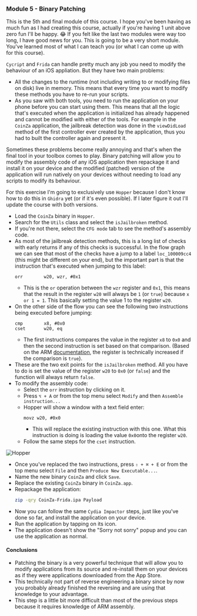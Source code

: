 ### Module 5 - Binary Patching

This is the 5th and final module of this course. I hope you've been having as much fun as I had creating this course, actually if you're having 1 unit above zero fun I'll be happy. 😂 If you felt like the last two modules were way too long, I have good news for you. This is going to be a very short module. You've learned most of what I can teach you (or what I can come up with for this course).

`Cycript` and `Frida` can handle pretty much any job you need to modify the behaviour of an iOS appliation. But they have two main problems:

- All the changes to the runtime (not including writing to or modifying files on disk) live in memory. This means that every time you want to modify these methods you have to re-run your scripts.
- As you saw with both tools, you need to run the application on your phone before you can start using them. This means that all the logic that's executed when the application is initialized has already happened and cannot be modified with either of the tools. For example in the `CoinZa` application, the jailbreak detection was done in the `viewDidLoad` method of the first controller ever created by the application, thus you had to built the controller again and present it.

Sometimes these problems become really annoying and that's when the final tool in your toolbox comes to play. Binary patching will allow you to modify the assembly code of any iOS application then repackage it and install it on your device and the modified (patched) version of the application will run natively on your devices without needing to load any scripts to modify its behaviour.

For this exercise I'm going to exclusively use `Hopper` because I don't know how to do this in `Ghidra` yet (or if it's even possible). If I later figure it out I'll update the course with both versions.

- Load the `CoinZa` binary in `Hopper`.
- Search for the `Utils` class and select the `isJailbroken` method.
- If you're not there, select the `CFG mode` tab to see the method's assembly code.
- As most of the jailbreak detection methods, this is a long list of checks with early returns if any of this checks is successful. In the flow graph we can see that most of the checks have a jump to a label `loc_100009cc4` (this might be different on your end), but the important part is that the instruction that's executed when jumping to this label:
    ```assembly
    orr        w20, wzr, #0x1
    ```
    - This is the `or` operation between the `wzr` register and `0x1`, this means that the result in the register `w20` will always be `1` (or `true`) because `x or 1 = 1`. This basically setting the value 1 to the register `w20`.
- On the other side of the flow you can see the following two instructions being executed before jumping:
    ```assembly
    cmp        x8, #0x0
    cset       w20, eq
    ```
    - The first instructions compares the value in the register `x8` to `0x0` and then the second instruction is set based on that comparison. (Based on the ARM [documentation](http://infocenter.arm.com/help/index.jsp?topic=/com.arm.doc.dui0802b/CSET_CSINC.html), the register is technically increased if the comparison is `true`).
- These are the two exit points for the `isJailbroken` method. All you have to do is set the value of the register `w20` to `0x0` (or `false`) and the function will always return `false`.
- To modify the assembly code:
    - Select the `orr` instruction by clicking on it.
    - Press `⌥ + A` or from the top menu select `Modify` and then `Assemble instruction...`
    - Hopper will show a window with a text field enter:
      ```assembly
      movz w20, #0x0
      ```
      - This will replace the existing instruction with this one. What this instruction is doing is loading the value `0x0`onto the register `w20`.
    - Follow the same steps for the `cset` instruction.

![Hopper](https://github.com/ivRodriguezCA/RE-iOS-Apps-Extras-Github/blob/master/Module-5/binary-patching.png?raw=true)
- Once you've replaced the two instructions, press `⇧ + ⌘ + E` or from the top menu select `File` and then `Produce New Executable...`.
- Name the new binary `CoinZa` and click `Save`.
- Replace the existing `CoinZa` binary in `CoinZa.app`.
- Repackage the application:
    ```bash
    zip -qry CoinZa-Frida.ipa Payload
    ```
- Now you can follow the same `Cydia Impactor` steps, just like you've done so far, and install the application on your device.
- Run the application by tapping on its icon.
- The application doesn't show the "Sorry not sorry" popup and you can use the application as normal.

#### Conclusions
- Patching the binary is a very powerful technique that will allow you to modify applications from its source and re-install them on your devices as if they were applications downloaded from the App Store.
- This technically not part of reverse engineering a binary since by now you probably already finished the reversing and are using that knowledge to your advantage.
- This step is a little bit more difficult than most of the previous steps because it requires knowledge of ARM assembly.
